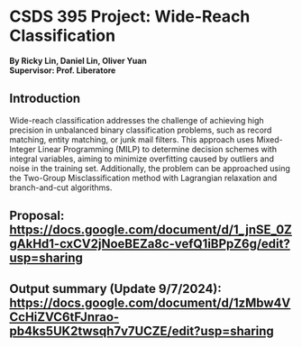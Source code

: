 # CSDS 395 Project: Wide-Reach Classification
**By Ricky Lin, Daniel Lin, Oliver Yuan**  
**Supervisor: Prof. Liberatore**

## Introduction
Wide-reach classification addresses the challenge of achieving high precision in unbalanced binary classification problems, such as record matching, entity matching, or junk mail filters. This approach uses Mixed-Integer Linear Programming (MILP) to determine decision schemes with integral variables, aiming to minimize overfitting caused by outliers and noise in the training set. Additionally, the problem can be approached using the Two-Group Misclassification method with Lagrangian relaxation and branch-and-cut algorithms.

## Proposal: https://docs.google.com/document/d/1_jnSE_0ZgAkHd1-cxCV2jNoeBEZa8c-vefQ1iBPpZ6g/edit?usp=sharing
## Output summary (Update 9/7/2024): https://docs.google.com/document/d/1zMbw4VCcHiZVC6tFJnrao-pb4ks5UK2twsqh7v7UCZE/edit?usp=sharing

